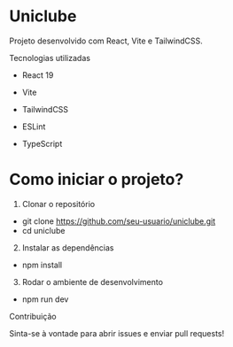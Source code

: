 # Uniclube

Projeto desenvolvido com React, Vite e TailwindCSS.

Tecnologias utilizadas

- React 19

- Vite

- TailwindCSS

- ESLint

- TypeScript

# Como iniciar o projeto?

1. Clonar o repositório
 - git clone https://github.com/seu-usuario/uniclube.git
 - cd uniclube

2. Instalar as dependências
 - npm install

3. Rodar o ambiente de desenvolvimento
 - npm run dev

Contribuição

Sinta-se à vontade para abrir issues e enviar pull requests!
